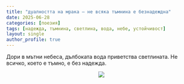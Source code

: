 ```yaml
---
title: "дуалността на мрака – не всяка тъмнина е безнадеждна"
date: 2025-06-28
categories: [поезия]
tags: [надежда, тъмнина, светлина, вода, небе, устойчивост]
layout: single
author_profile: true
---
```


<div class="poem">
Дори в мътни небеса, 
дълбоката вода 
приветства светлината.
Не всичко, което е тъмно,
е без надежда.

</div>

<p align="center">
  <img src="{{ site.baseurl }}/assets/images/pl_fontan.jpg">
</p>
